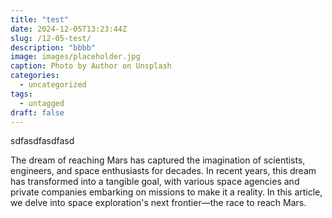 ```yaml
---
title: "test"
date: 2024-12-05T13:23:44Z
slug: /12-05-test/
description: "bbbb"
image: images/placeholder.jpg
caption: Photo by Author on Unsplash
categories:
  - uncategorized
tags:
  - untagged
draft: false
---
```

sdfasdfasdfasd


The dream of reaching Mars has captured the imagination of scientists, engineers, and space enthusiasts for decades. In recent years, this dream has transformed into a tangible goal, with various space agencies and private companies embarking on missions to make it a reality. In this article, we delve into space exploration's next frontier—the race to reach Mars.